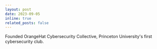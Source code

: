 ```yaml
---
layout: post
date: 2023-09-05
inline: true
related_posts: false
---
```


Founded OrangeHat Cybersecurity Collective, Princeton University's first cybersecurity club.


